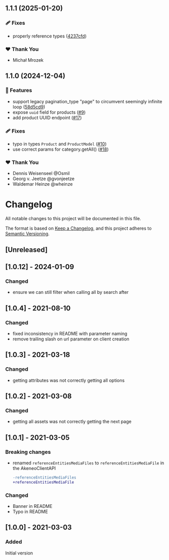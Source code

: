## 1.1.1 (2025-01-20)

### 🩹 Fixes

- properly reference types ([4237cfd](https://github.com/igusdev/akeneo-client/commit/4237cfd))

### ❤️ Thank You

- Michał Mrozek

## 1.1.0 (2024-12-04)

### 🚀 Features

- support legacy pagination_type "page" to circumvent seemingly infinite loop ([58d5cd9](https://github.com/igusdev/akeneo-client/commit/58d5cd9))
- expose `uuid` field for products ([#9](https://github.com/igusdev/akeneo-client/pull/9))
- add product UUID endpoint ([#17](https://github.com/igusdev/akeneo-client/pull/17))

### 🩹 Fixes

- typo in types `Product` and `ProductModel` ([#10](https://github.com/igusdev/akeneo-client/pull/10))
- use correct params for category.getAll() ([#18](https://github.com/igusdev/akeneo-client/pull/18))

### ❤️ Thank You

- Dennis Weisenseel @Osmil
- Georg v. Jeetze @gvonjeetze
- Waldemar Heinze @wheinze

# Changelog

All notable changes to this project will be documented in this file.

The format is based on [Keep a Changelog](https://keepachangelog.com/en/1.0.0/),
and this project adheres to [Semantic Versioning](https://semver.org/spec/v2.0.0.html).

## [Unreleased]

## [1.0.12] - 2024-01-09

### Changed

- ensure we can still filter when calling all by search after

## [1.0.4] - 2021-08-10

### Changed

- fixed inconsistency in README with parameter naming
- remove trailing slash on url parameter on client creation

## [1.0.3] - 2021-03-18

### Changed

- getting attributes was not correctly getting all options

## [1.0.2] - 2021-03-08

### Changed

- getting all assets was not correctly getting the next page

## [1.0.1] - 2021-03-05

### Breaking changes

- renamed `referenceEntitiesMediaFiles` to `referenceEntitiesMediaFile` in the AkeneoClientAPI

  ```diff
  -referenceEntitiesMediaFiles
  +referenceEntitiesMediaFile
  ```

### Changed

- Banner in README
- Typo in README

## [1.0.0] - 2021-03-03

### Added

Initial version
